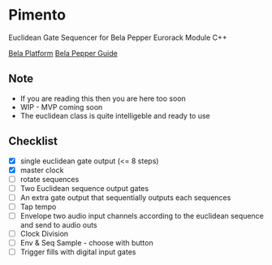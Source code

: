 # Pimento
Euclidean Gate Sequencer for Bela Pepper Eurorack Module C++

[Bela Platform](https://bela.io/)
[Bela Pepper Guide](https://github.com/BelaPlatform/bela-pepper)

## Note
- If you are reading this then you are here too soon
- WIP - MVP coming soon
- The euclidean class is quite intelligeble and ready to use

## Checklist
- [x] single euclidean gate output (<= 8 steps)
- [x] master clock
- [ ] rotate sequences
- [ ] Two Euclidean sequence output gates 
- [ ] An extra gate output that sequentially outputs each sequences
- [ ] Tap tempo
- [ ] Envelope two audio input channels according to the euclidean sequence and send to audio outs
- [ ] Clock Division
- [ ] Env & Seq Sample - choose with button
- [ ] Trigger fills with digital input gates
